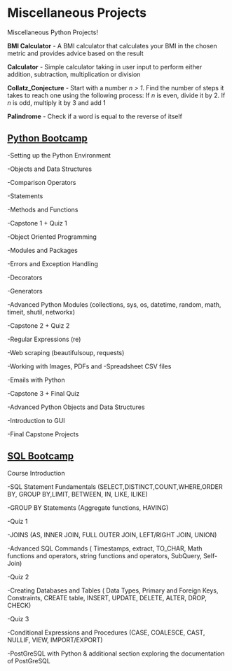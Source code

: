 # Miscellaneous Projects
Miscellaneous Python Projects!

**BMI Calculator** - A BMI calculator that calculates your BMI in the chosen metric and provides advice based on the result

**Calculator** - Simple calculator taking in user input to perform either addition, subtraction, multiplication or division

**Collatz_Conjecture** - Start with a number *n > 1*. Find the number of steps it takes to reach one using the following process:
If *n* is even, divide it by 2. If *n* is odd, multiply it by 3 and add 1

**Palindrome** - Check if a word is equal to the reverse of itself

## [Python Bootcamp](https://www.udemy.com/course/complete-python-bootcamp/)

-Setting up the Python Environment

-Objects and Data Structures

-Comparison Operators

-Statements

-Methods and Functions

-Capstone 1 + Quiz 1

-Object Oriented Programming

-Modules and Packages

-Errors and Exception Handling

-Decorators

-Generators

-Advanced Python Modules (collections, sys, os, datetime, random, math, timeit, shutil, networkx)

-Capstone 2 + Quiz 2


-Regular Expressions (re)

-Web scraping (beautifulsoup, requests)

-Working with Images, PDFs and -Spreadsheet CSV files

-Emails with Python

-Capstone 3 + Final Quiz


-Advanced Python Objects and Data Structures

-Introduction to GUI

-Final Capstone Projects


## [SQL Bootcamp](https://www.udemy.com/course/the-complete-sql-bootcamp/)

Course Introduction

-SQL Statement Fundamentals (SELECT,DISTINCT,COUNT,WHERE,ORDER BY, GROUP BY,LIMIT, BETWEEN, IN, LIKE, ILIKE)

-GROUP BY Statements (Aggregate functions, HAVING)

-Quiz 1


-JOINS (AS, INNER JOIN, FULL OUTER JOIN, LEFT/RIGHT JOIN, UNION)

-Advanced SQL Commands ( Timestamps, extract, TO_CHAR, Math functions and operators, string functions and operators, SubQuery, Self-Join)

-Quiz 2


-Creating Databases and Tables ( Data Types, Primary and Foreign Keys, Constraints, CREATE table, INSERT, UPDATE, DELETE, ALTER, DROP, CHECK)

-Quiz 3


-Conditional Expressions and Procedures (CASE, COALESCE, CAST, NULLIF, VIEW, IMPORT/EXPORT)

-PostGreSQL with Python & additional section exploring the documentation of PostGreSQL
